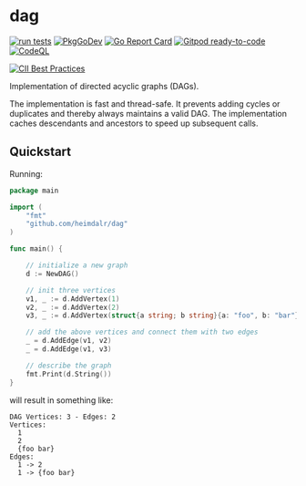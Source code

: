# dag

[![run tests](https://github.com/heimdalr/dag/workflows/Run%20Tests/badge.svg?branch=master)](https://github.com/heimdalr/dag/actions?query=branch%3Amaster)
[![PkgGoDev](https://pkg.go.dev/badge/github.com/heimdalr/dag)](https://pkg.go.dev/github.com/heimdalr/dag)
[![Go Report Card](https://goreportcard.com/badge/github.com/heimdalr/dag)](https://goreportcard.com/report/github.com/heimdalr/dag)
[![Gitpod ready-to-code](https://img.shields.io/badge/Gitpod-ready--to--code-blue?logo=gitpod)](https://gitpod.io/#https://github.com/heimdalr/dag)
[![CodeQL](https://github.com/heimdalr/dag/actions/workflows/codeql-analysis.yml/badge.svg)](https://github.com/heimdalr/dag/actions/workflows/codeql-analysis.yml)
<!--[![Scorecards supply-chain security](https://github.com/heimdalr/dag/actions/workflows/scorecards.yml/badge.svg)](https://github.com/heimdalr/dag/actions/workflows/scorecards.yml)-->
[![CII Best Practices](https://bestpractices.coreinfrastructure.org/projects/6402/badge)](https://bestpractices.coreinfrastructure.org/projects/6402)


Implementation of directed acyclic graphs (DAGs).

The implementation is fast and thread-safe. It prevents adding cycles or 
duplicates and thereby always maintains a valid DAG. The implementation caches
descendants and ancestors to speed up subsequent calls. 

<!--
github.com/heimdalr/dag:

3.770388s to add 597871 vertices and 597870 edges
1.578741s to get descendants
0.143887s to get descendants 2nd time
0.444065s to get descendants ordered
0.000008s to get children
1.301297s to transitively reduce the graph with caches poupulated
2.723708s to transitively reduce the graph without caches poupulated
0.168572s to delete an edge from the root


"github.com/hashicorp/terraform/dag":

3.195338s to add 597871 vertices and 597870 edges
1.121812s to get descendants
1.803096s to get descendants 2nd time
3.056972s to transitively reduce the graph
-->




## Quickstart

Running: 

``` go
package main

import (
	"fmt"
	"github.com/heimdalr/dag"
)

func main() {

	// initialize a new graph
	d := NewDAG()

	// init three vertices
	v1, _ := d.AddVertex(1)
	v2, _ := d.AddVertex(2)
	v3, _ := d.AddVertex(struct{a string; b string}{a: "foo", b: "bar"})

	// add the above vertices and connect them with two edges
	_ = d.AddEdge(v1, v2)
	_ = d.AddEdge(v1, v3)

	// describe the graph
	fmt.Print(d.String())
}
```

will result in something like:

```
DAG Vertices: 3 - Edges: 2
Vertices:
  1
  2
  {foo bar}
Edges:
  1 -> 2
  1 -> {foo bar}
```
